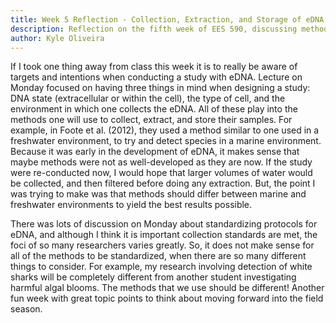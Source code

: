 ```yaml
---
title: Week 5 Reflection - Collection, Extraction, and Storage of eDNA
description: Reflection on the fifth week of EES 590, discussing methods of collection, storage, and extraction of eDNA.
author: Kyle Oliveira
---
```


If I took one thing away from class this week it is to really be aware of targets and intentions when conducting a study with eDNA. Lecture on Monday focused on having three things in mind when designing a study: DNA state (extracellular or within the cell), the type of cell, and the environment in which one collects the eDNA. All of these play into the methods one will use to collect, extract, and store their samples. For example, in Foote et al. (2012), they used a method similar to one used in a freshwater environment, to try and detect species in a marine environment. Because it was early in the development of eDNA, it makes sense that maybe methods were not as well-developed as they are now. If the study were re-conducted now, I would hope that larger volumes of water would be collected, and then filtered before doing any extraction. But, the point I was trying to make was that methods should differ between marine and freshwater environments to yield the best results possible.

There was lots of discussion on Monday about standardizing protocols for eDNA, and although I think it is important collection standards are met, the foci of so many researchers varies greatly. So, it does not make sense for all of the methods to be standardized, when there are so many different things to consider. For example, my research involving detection of white sharks will be completely different from another student investigating harmful algal blooms. The methods that we use should be different! Another fun week with great topic points to think about moving forward into the field season.
